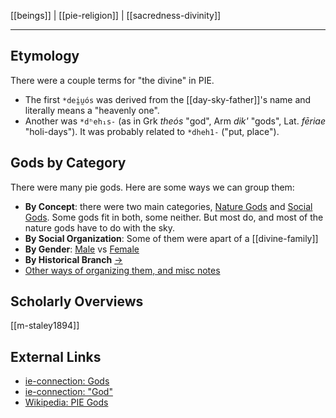 [[beings]] | [[pie-religion]] | [[sacredness-divinity]]

---

## Etymology
There were a couple terms for "the divine" in PIE.  
- The first `*dei̯u̯ós` was derived from the [[day-sky-father]]'s name and literally means a "heavenly one". 
- Another  was 	`*dʰeh₁s-` (as in Grk *theós* "god", Arm *dik'* "gods", Lat. *fēriae* "holi-days"). It was probably related to `*dheh1-` ("put, place").

## Gods by Category
There were many pie gods. Here are some ways we can group them:
- **By Concept**: there were two main categories, [Nature Gods](nature-gods.md) and [Social Gods](social-gods.md). Some gods fit in both, some neither. But most do, and most of the nature gods have to do with the sky.
- **By Social Organization**: Some of them were apart of a [[divine-family]]
- **By Gender**: [Male](gods-male.md) vs [Female](goddesses.md)
- **By Historical Branch** [->](gods-by-branch.md)
- [Other ways of organizing them, and misc notes](gods-misc-notes.md)

## Scholarly Overviews
[[m-staley1894]]



 
## External Links
- [ie-connection: Gods](https://www.indo-european-connection.com/religion/gods)
- [ie-connection: "God"](https://www.indo-european-connection.com/words/god)
- [Wikipedia: PIE Gods](https://en.wikipedia.org/wiki/Proto-Indo-European-mythology#Gods-and-goddesses)